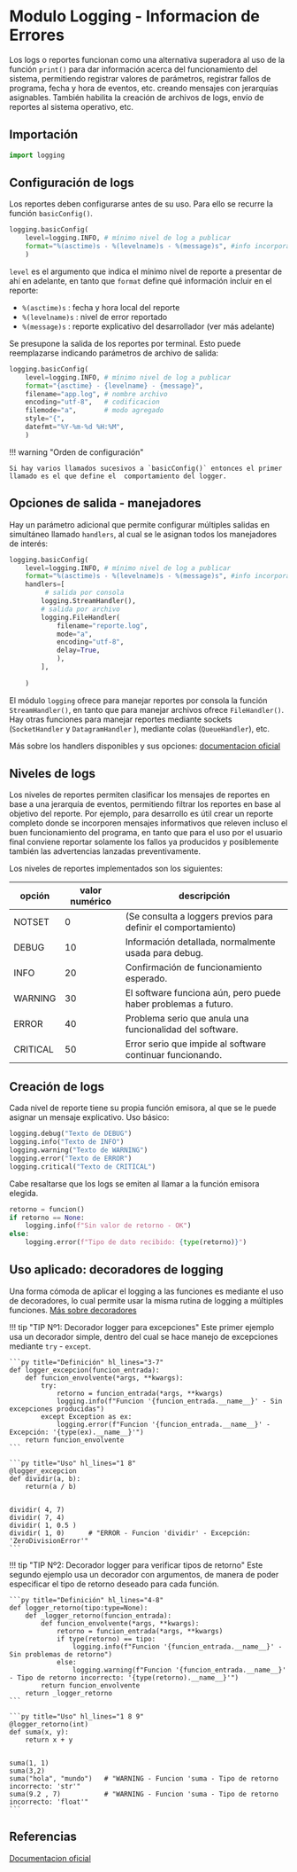 


# Modulo Logging - Informacion de Errores

Los logs o reportes funcionan como una alternativa superadora al uso de la función `print()` para dar información acerca del funcionamiento del sistema, permitiendo registrar valores de parámetros, registrar fallos de programa, fecha y hora de eventos, etc. creando mensajes con jerarquías asignables. También habilita la creación de archivos de logs, envío de reportes al sistema operativo, etc.


## Importación

```py title="Importación del módulo"
import logging
```

## Configuración de logs

Los reportes deben configurarse antes de su uso. Para ello se recurre la función `basicConfig()`. 

```py title="Configuración de reportes - A consola" hl_lines="1-4"
logging.basicConfig(
    level=logging.INFO, # mínimo nivel de log a publicar
    format="%(asctime)s - %(levelname)s - %(message)s", #info incorporada
    )
``` 

`level` es el argumento que indica el mínimo nivel de reporte a presentar de ahí en adelante, en tanto que `format` define qué información incluir en el reporte: 

- `%(asctime)s`     : fecha y hora local del reporte
- `%(levelname)s`   : nivel de error reportado
- `%(message)s`     : reporte explicativo del desarrollador (ver más adelante)


Se presupone la salida de los reportes por terminal. Esto puede reemplazarse indicando parámetros de archivo de salida:

```py title="Configuración de reportes - A archivo" hl_lines="4-8"
logging.basicConfig(
    level=logging.INFO, # mínimo nivel de log a publicar
    format="{asctime} - {levelname} - {message}",
    filename="app.log", # nombre archivo
    encoding="utf-8",   # codificacion
    filemode="a",       # modo agregado
    style="{",
    datefmt="%Y-%m-%d %H:%M",
    )
``` 


!!! warning "Orden de configuración"

    Si hay varios llamados sucesivos a `basicConfig()` entonces el primer llamado es el que define el  comportamiento del logger.

## Opciones de salida - manejadores


Hay un parámetro adicional que permite configurar múltiples salidas en simultáneo llamado `handlers`, al cual se le asignan todos los manejadores de interés:

```py title="Configuración de reportes - Multiples salidas" hl_lines="4 6 8-14"
logging.basicConfig(
    level=logging.INFO, # mínimo nivel de log a publicar
    format="%(asctime)s - %(levelname)s - %(message)s", #info incorporada
    handlers=[
         # salida por consola
        logging.StreamHandler(), 
        # salida por archivo
        logging.FileHandler(
            filename="reporte.log",
            mode="a",
            encoding="utf-8",
            delay=True,
            ),  
        ],
    
    )
``` 
El módulo `logging` ofrece para manejar reportes por consola la función `StreamHandler()`, en tanto que para manejar archivos ofrece `FileHandler()`. Hay otras funciones para manejar reportes mediante sockets (`SocketHandler` y `DatagramHandler` ), mediante colas (`QueueHandler`), etc.

Más sobre los handlers disponibles y sus opciones: [documentacion oficial](https://docs.python.org/3.12/library/logging.handlers.html) 



## Niveles de logs

Los niveles de reportes permiten clasificar los mensajes de reportes en base a una jerarquía de eventos, permitiendo filtrar los reportes en base al objetivo del reporte. Por ejemplo, para desarrollo es útil crear un reporte completo donde se incorporen mensajes informativos que releven incluso el buen funcionamiento del programa, en tanto que para el uso por el usuario final conviene reportar solamente los fallos ya producidos y posiblemente también las advertencias lanzadas preventivamente.

Los niveles de reportes implementados son los siguientes:


|opción| valor numérico| descripción|
|---|---|----|
|NOTSET|0 | (Se consulta a loggers previos para definir el comportamiento)|
|DEBUG|10|Información detallada, normalmente usada para debug.|
|INFO |20|Confirmación de funcionamiento esperado.|
|WARNING|30|El software funciona aún, pero puede haber problemas a futuro.|
|ERROR|40|Problema serio que anula una funcionalidad del software.|
|CRITICAL|50|Error serio que impide al software continuar funcionando.|



## Creación de logs

Cada nivel de reporte tiene su propia función emisora, al que se le puede asignar un mensaje explicativo. Uso básico: 

```py title="Creación de reportes" 
logging.debug("Texto de DEBUG")
logging.info("Texto de INFO")
logging.warning("Texto de WARNING")
logging.error("Texto de ERROR")
logging.critical("Texto de CRITICAL")
```

Cabe resaltarse que los logs se emiten al llamar a la función emisora elegida.

```py title="Creación de reportes" 
retorno = funcion()
if retorno == None:
    logging.info(f"Sin valor de retorno - OK")
else:
    logging.error(f"Tipo de dato recibido: {type(retorno)}")
```


## Uso aplicado: decoradores de logging


Una forma cómoda de aplicar el logging a las funciones es mediante el uso de decoradores, lo cual permite usar la misma rutina de logging a múltiples funciones.
[Más sobre decoradores](../contenido/decoradores.md)


!!! tip "TIP Nº1: Decorador logger para excepciones"
    Este primer ejemplo usa un decorador simple, dentro del cual se hace manejo de excepciones mediante `try` - `except`.

    ```py title="Definición" hl_lines="3-7"
    def logger_excepcion(funcion_entrada):
        def funcion_envolvente(*args, **kwargs):
            try:
                retorno = funcion_entrada(*args, **kwargs)
                logging.info(f"Funcion '{funcion_entrada.__name__}' - Sin excepciones producidas")
            except Exception as ex:
                logging.error(f"Funcion '{funcion_entrada.__name__}' - Excepción: '{type(ex).__name__}'")
        return funcion_envolvente
    ```

    ```py title="Uso" hl_lines="1 8"
    @logger_excepcion
    def dividir(a, b):
        return(a / b)


    dividir( 4, 7)
    dividir( 7, 4)
    dividir( 1, 0.5 )
    dividir( 1, 0)      # "ERROR - Funcion 'dividir' - Excepción: 'ZeroDivisionError'"
    ```


!!! tip "TIP Nº2: Decorador logger para verificar tipos de retorno"
    Este segundo ejemplo usa un decorador con argumentos, de manera de poder especificar el tipo de retorno deseado para cada función.


    ```py title="Definición" hl_lines="4-8"
    def logger_retorno(tipo:type=None):
        def _logger_retorno(funcion_entrada):
            def funcion_envolvente(*args, **kwargs):
                retorno = funcion_entrada(*args, **kwargs)
                if type(retorno) == tipo:
                    logging.info(f"Funcion '{funcion_entrada.__name__}' - Sin problemas de retorno")
                else:
                    logging.warning(f"Funcion '{funcion_entrada.__name__}' - Tipo de retorno incorrecto: '{type(retorno).__name__}'")
            return funcion_envolvente
        return _logger_retorno
    ```

    ```py title="Uso" hl_lines="1 8 9"
    @logger_retorno(int)
    def suma(x, y):
        return x + y


    suma(1, 1)
    suma(3,2)
    suma("hola", "mundo")   # "WARNING - Funcion 'suma - Tipo de retorno incorrecto: 'str'"
    suma(9.2 , 7)           # "WARNING - Funcion 'suma - Tipo de retorno incorrecto: 'float'"
    ```



## Referencias


[Documentacion oficial](https://docs.python.org/3.12/library/logging.html)